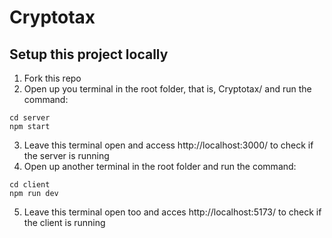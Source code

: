 # Cryptotax

## Setup this project locally

1. Fork this repo
2. Open up you terminal in the root folder, that is, Cryptotax/ and run the command: 
```
cd server
npm start
```
3. Leave this terminal open and access http://localhost:3000/ to check if the server is running
4. Open up another terminal in the root folder and run the command:
```
cd client 
npm run dev
```
5. Leave this terminal open too and acces http://localhost:5173/ to check if the client is running